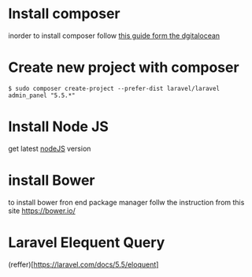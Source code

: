 # Install composer
 inorder to install composer follow [this guide form the dgitalocean](https://www.digitalocean.com/community/tutorials/how-to-install-and-use-composer-on-ubuntu-16-04) 

# Create new project with composer

    $ sudo composer create-project --prefer-dist laravel/laravel admin_panel "5.5.*"

# Install Node JS
	
get latest [nodeJS](https://tecadmin.net/install-latest-nodejs-npm-on-ubuntu/) version 

# install Bower

to install bower fron end package manager follw the instruction from this site
https://bower.io/

# Laravel Elequent Query

(reffer)[https://laravel.com/docs/5.5/eloquent]
